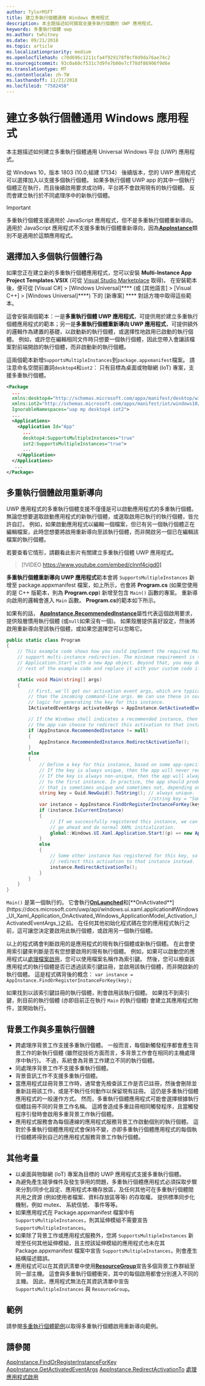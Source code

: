 ```yaml
---
author: TylerMSFT
title: 建立多執行個體通用 Windows 應用程式
description: 本主題描述如何撰寫支援多執行個體的 UWP 應用程式。
keywords: 多重執行個體 uwp
ms.author: twhitney
ms.date: 09/21/2018
ms.topic: article
ms.localizationpriority: medium
ms.openlocfilehash: c70d696c1211cfa4f929178f0cf0d9da76ae74c2
ms.sourcegitcommit: 93c0a60cf531c7d9fe7b00e7cf78df86906f9d6e
ms.translationtype: MT
ms.contentlocale: zh-TW
ms.lasthandoff: 11/21/2018
ms.locfileid: "7582458"
---
```

# <a name="create-a-multi-instance-universal-windows-app"></a>建立多執行個體通用 Windows 應用程式

本主題描述如何建立多重執行個體通用 Universal Windows 平台 (UWP) 應用程式。

從 Windows 10，版本 1803 (10.0;組建 17134） 後續版本，您的 UWP 應用程式可以選擇加入以支援多個執行個體。 如果多執行個體 UWP app 的其中一個執行個體正在執行，而且後續啟用要求成功時，平台將不會啟用現有的執行個體。 反而會建立執行於不同處理序中的新執行個體。

> [!IMPORTANT]
> 多重執行個體支援適用於 JavaScript 應用程式，但不是多重執行個體重新導向。 適用於 JavaScript 應用程式不支援多重執行個體重新導向，因為[**AppInstance**](/uwp/api/windows.applicationmodel.appinstance)類別不是適用於這類應用程式。

## <a name="opt-in-to-multi-instance-behavior"></a>選擇加入多個執行個體行為

如果您正在建立新的多重執行個體應用程式，您可以安裝 **Multi-Instance App Project Templates.VSIX** (可從 [Visual Studio Marketplace](https://aka.ms/E2nzbv) 取得)。 在安裝範本後，便可從 \[Visual C#\] > \[Windows Universal\]**** (或 \[其他語言\] > \[Visual C++\] > \[Windows Universal\]****) 下的 \[新專案\] **** 對話方塊中取得這些範本。

這會安裝兩個範本：一是**多重執行個體 UWP 應用程式**，可提供用於建立多重執行個體應用程式的範本；另一是**多重執行個體重新導向 UWP 應用程式**，可提供額外的邏輯作為建置的基礎，以啟動新的執行個體，或選擇性地啟用已啟動的執行個體。 例如，或許您在編輯相同文件時只想要一個執行個體，因此您帶入會讓該檔案對前端開啟的執行個體，而非啟動新的執行個體。

這兩個範本新增`SupportsMultipleInstances`到`package.appxmanifest`檔案。 請注意命名空間前置詞`desktop4`和`iot2`： 只有目標為桌面或物聯網 (IoT) 專案，支援多重執行個體。

```xml
<Package
  ...
  xmlns:desktop4="http://schemas.microsoft.com/appx/manifest/desktop/windows10/4"
  xmlns:iot2="http://schemas.microsoft.com/appx/manifest/iot/windows10/2"  
  IgnorableNamespaces="uap mp desktop4 iot2">
  ...
  <Applications>
    <Application Id="App"
      ...
      desktop4:SupportsMultipleInstances="true"
      iot2:SupportsMultipleInstances="true">
      ...
    </Application>
  </Applications>
   ...
</Package>
```

## <a name="multi-instance-activation-redirection"></a>多重執行個體啟用重新導向

 UWP 應用程式的多重執行個體支援不僅僅是可以啟動應用程式的多重執行個體。 無論您想要選取啟動應用程式的新執行個體，或選取啟用已執行的執行個體，皆允許自訂。 例如，如果啟動應用程式以編輯一個檔案，但已有另一個執行個體正在編輯檔案，此時您想要將啟用重新導向至該執行個體，而非開啟另一個已在編輯該檔案的執行個體。

若要查看它情形，請觀看此影片有關建立多重執行個體 UWP 應用程式。

> [!VIDEO https://www.youtube.com/embed/clnnf4cigd0]

**多重執行個體重新導向 UWP 應用程式**範本會將 `SupportsMultipleInstances` 新增至 package.appxmanifest 檔案，如上所示，也會將  **Program.cs** (如果您使用的是 C++ 版範本，則為 **Program.cpp**) 新增至包含 `Main()` 函數的專案。 重新導向啟用的邏輯會進入 `Main` 函數。 **Program.cs**的範本如下所示。

如果有的話， [**AppInstance.RecommendedInstance**](/uwp/api/windows.applicationmodel.appinstance.recommendedinstance)屬性代表這個啟用要求，提供殼層慣用執行個體 (或`null`如果沒有一個)。 如果殼層提供喜好設定，然後將啟用重新導向至該執行個體，或如果您選擇您可以忽略它。

``` csharp
public static class Program
{
    // This example code shows how you could implement the required Main method to
    // support multi-instance redirection. The minimum requirement is to call
    // Application.Start with a new App object. Beyond that, you may delete the
    // rest of the example code and replace it with your custom code if you wish.

    static void Main(string[] args)
    {
        // First, we'll get our activation event args, which are typically richer
        // than the incoming command-line args. We can use these in our app-defined
        // logic for generating the key for this instance.
        IActivatedEventArgs activatedArgs = AppInstance.GetActivatedEventArgs();

        // If the Windows shell indicates a recommended instance, then
        // the app can choose to redirect this activation to that instance instead.
        if (AppInstance.RecommendedInstance != null)
        {
            AppInstance.RecommendedInstance.RedirectActivationTo();
        }
        else
        {
            // Define a key for this instance, based on some app-specific logic.
            // If the key is always unique, then the app will never redirect.
            // If the key is always non-unique, then the app will always redirect
            // to the first instance. In practice, the app should produce a key
            // that is sometimes unique and sometimes not, depending on its own needs.
            string key = Guid.NewGuid().ToString(); // always unique.
                                                    //string key = "Some-App-Defined-Key"; // never unique.
            var instance = AppInstance.FindOrRegisterInstanceForKey(key);
            if (instance.IsCurrentInstance)
            {
                // If we successfully registered this instance, we can now just
                // go ahead and do normal XAML initialization.
                global::Windows.UI.Xaml.Application.Start((p) => new App());
            }
            else
            {
                // Some other instance has registered for this key, so we'll 
                // redirect this activation to that instance instead.
                instance.RedirectActivationTo();
            }
        }
    }
}
```

`Main()` 是第一個執行的。 它會執行[**OnLaunched**](https://docs.microsoft.com/uwp/api/windows.ui.xaml.application#Windows_UI_Xaml_Application_OnLaunched_Windows_ApplicationModel_Activation_LaunchActivatedEventArgs_)和[**OnActivated**](https://docs.microsoft.com/uwp/api/windows.ui.xaml.application#Windows_UI_Xaml_Application_OnActivated_Windows_ApplicationModel_Activation_IActivatedEventArgs_)之前。 在任何其他初始化程式碼在您的應用程式執行之前，這可讓您決定要啟用此執行個體，或啟用另一個執行個體。

以上的程式碼會判斷啟用的是應用程式的現有執行個體或新執行個體。 在此會使用索引鍵來判斷是否有您想要啟用的現有執行個體。 例如，如果可以啟動您的應用程式以[處理檔案啟用](https://docs.microsoft.com/en-us/windows/uwp/launch-resume/handle-file-activation)，您可以使用檔案名稱作為索引鍵。 然後，您可以檢查該應用程式的執行個體是否已透過該索引鍵註冊，並啟用該執行個體，而非開啟新的執行個體。 這是程式碼背後的概念： `var instance = AppInstance.FindOrRegisterInstanceForKey(key);`

如果找到以該索引鍵註冊的執行個體，則會啟用該執行個體。 如果找不到索引鍵，則目前的執行個體 (亦即目前正在執行 `Main` 的執行個體) 會建立其應用程式物件，並開始執行。

## <a name="background-tasks-and-multi-instancing"></a>背景工作與多重執行個體

- 跨處理序背景工作支援多重執行個體。 一般而言，每個新觸發程序都會產生背景工作的新執行個體 (雖然從技術方面而言，多背景工作會在相同的主機處理序中執行)。 不過，系統會為背景工作建立不同的執行個體。
- 同處理序背景工作不支援多重執行個體。
- 背景音訊工作不支援多重執行個體。
- 當應用程式註冊背景工作時，通常會先檢查該工作是否已註冊，然後會刪除並重新註冊該工作，或是不執行任何動作以保留現有註冊。 這仍是多重執行個體應用程式的一般運作方式。 然而，多重執行個體應用程式可能會選擇根據執行個體註冊不同的背景工作名稱。 這將會造成多重註冊相同觸發程序，且當觸發程序引發時會啟用多重背景工作執行個體。
- 應用程式服務會為每個連線的應用程式服務背景工作啟動個別的執行個體。 這對於多重執行個體應用程式會保持不變，亦即多重執行個體應用程式的每個執行個體將得到自己的應用程式服務背景工作執行個體。 

## <a name="additional-considerations"></a>其他考量

- 以桌面與物聯網 (IoT) 專案為目標的 UWP 應用程式支援多重執行個體。
- 為避免產生競爭條件及發生爭用的問題，多重執行個體應用程式必須採取步驟來分割/同步化設定、應用程式本機存放區，及任何其他可在多重執行個體間共用之資源 (例如使用者檔案、資料存放區等等) 的存取權。 提供標準同步化機制，例如 mutex、 系統信號、 事件等等。
- 如果應用程式在 Package.appxmanifest 檔案中有 `SupportsMultipleInstances`，則其延伸模組不需要宣告 `SupportsMultipleInstances`。 
- 如果除了背景工作或應用程式服務外，您將 `SupportsMultipleInstances` 新增至任何其他延伸模組，且主控該延伸模組的應用程式也未在其 Package.appxmanifest 檔案中宣告 `SupportsMultipleInstances`，則會產生結構描述錯誤。
- 應用程式可以在其資訊清單中使用[**ResourceGroup**](https://docs.microsoft.com/windows/uwp/launch-resume/declare-background-tasks-in-the-application-manifest)宣告多個背景工作群組至同一部主機。 這會與多重執行個體衝突，其中的每個啟用都會分別進入不同的主機。 因此，應用程式無法在其資訊清單中宣告 `SupportsMultipleInstances` 與 `ResourceGroup`。

## <a name="sample"></a>範例

請參閱[多重執行個體範例](https://aka.ms/Kcrqst)以取得多重執行個體啟用重新導向範例。

## <a name="see-also"></a>請參閱

[AppInstance.FindOrRegisterInstanceForKey](https://docs.microsoft.com/uwp/api/windows.applicationmodel.appinstance#Windows_ApplicationModel_AppInstance_FindOrRegisterInstanceForKey_System_String_)
[AppInstance.GetActivatedEventArgs](https://docs.microsoft.com/uwp/api/windows.applicationmodel.appinstance#Windows_ApplicationModel_AppInstance_GetActivatedEventArgs)
[AppInstance.RedirectActivationTo](https://docs.microsoft.com/uwp/api/windows.applicationmodel.appinstance#Windows_ApplicationModel_AppInstance_RedirectActivationTo)
[處理應用程式啟用](https://docs.microsoft.com/windows/uwp/launch-resume/activate-an-app)